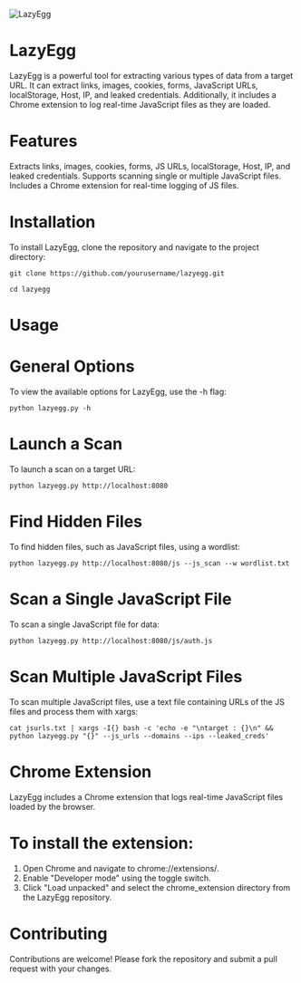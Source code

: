 ![LazyEgg](https://miro.medium.com/v2/resize:fit:1400/format:webp/1*XGpY9xrxO-u8UanwHUBFUw.jpeg)

# LazyEgg
LazyEgg is a powerful tool for extracting various types of data from a target URL. It can extract links, images, cookies, forms, JavaScript URLs, localStorage, Host, IP, and leaked credentials. Additionally, it includes a Chrome extension to log real-time JavaScript files as they are loaded.

# Features
Extracts links, images, cookies, forms, JS URLs, localStorage, Host, IP, and leaked credentials.
Supports scanning single or multiple JavaScript files.
Includes a Chrome extension for real-time logging of JS files.

# Installation
To install LazyEgg, clone the repository and navigate to the project directory:

``git clone https://github.com/yourusername/lazyegg.git``

``cd lazyegg``

# Usage
# General Options
To view the available options for LazyEgg, use the -h flag:

``python lazyegg.py -h``


# Launch a Scan
To launch a scan on a target URL:

``python lazyegg.py http://localhost:8080``

# Find Hidden Files
To find hidden files, such as JavaScript files, using a wordlist:

``python lazyegg.py http://localhost:8080/js --js_scan --w wordlist.txt``

# Scan a Single JavaScript File
To scan a single JavaScript file for data:

``python lazyegg.py http://localhost:8080/js/auth.js``

# Scan Multiple JavaScript Files
To scan multiple JavaScript files, use a text file containing URLs of the JS files and process them with xargs:

``cat jsurls.txt | xargs -I{} bash -c 'echo -e "\ntarget : {}\n" && python lazyegg.py "{}" --js_urls --domains --ips --leaked_creds'``


# Chrome Extension
LazyEgg includes a Chrome extension that logs real-time JavaScript files loaded by the browser. 

# To install the extension:

1. Open Chrome and navigate to chrome://extensions/.
2. Enable "Developer mode" using the toggle switch.
3. Click "Load unpacked" and select the chrome_extension directory from the LazyEgg repository.

# Contributing
Contributions are welcome! Please fork the repository and submit a pull request with your changes.
